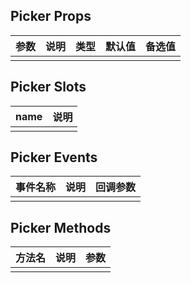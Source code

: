 ## Picker Props

| 参数         |   说明         | 类型     | 默认值      | 备选值            |
| ----------- | ------------- | -------- | --------- | ---------------- |
|             |               |           |          |                  |

## Picker Slots

|   name  |      说明       |
|  ------  |    ---------   |
|          |                |

## Picker Events

|   事件名称   |    说明   |  回调参数  |
| -------    | --------- |  --------- |
|            |           |            |

## Picker Methods

|  方法名  |   说明   |   参数   |
| ------- | ------  |  ------  |
|         |         |          |

